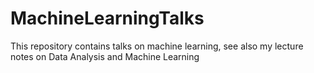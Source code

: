 # MachineLearningTalks
This repository contains talks on machine learning, see also my lecture notes on Data Analysis and Machine Learning
